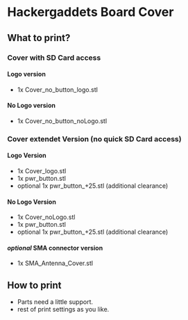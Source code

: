 # Hackergaddets Board Cover


## What to print?

### Cover with SD Card access
#### Logo version
- 1x Cover_no_button_logo.stl

#### No Logo version
- 1x Cover_no_button_noLogo.stl

### Cover extendet Version (no quick SD Card access)
#### Logo Version
- 1x Cover_logo.stl
- 1x pwr_button.stl
- optional 1x pwr_button_+25.stl (additional clearance)

#### No Logo Version
- 1x Cover_noLogo.stl
- 1x pwr_button.stl
- optional 1x pwr_button_+25.stl (additional clearance)

#### *optional* SMA connector version
- 1x SMA_Antenna_Cover.stl

## How to print

- Parts need a little support.
- rest of print settings as you like.

